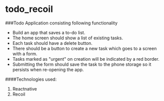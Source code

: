 # todo_recoil
###Todo Application consisting following functionality 

* Build an app that saves a to-do list.
* The home screen should show a list of existing tasks.
* Each task should have a delete button.
* There should be a button to create a new task which goes to a screen with a form.
* Tasks marked as "urgent" on creation will be indicated by a red border.
* Submitting the form should save the task to the phone storage so it persists when re-opening the app.

####Technologies used:
1) Reactnative
2) Recoil
